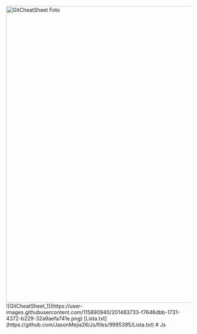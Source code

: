 <img width="809" alt="GitCheatSheet Foto" src="https://user-images.githubusercontent.com/115890940/201483725-78f9744f-8741-491a-895e-d62cb1cd494f.PNG">
![GitCheatSheet_1](https://user-images.githubusercontent.com/115890940/201483733-f7646dbb-1731-4372-b229-32a9aefa741e.png)
[Lista.txt](https://github.com/JasonMejia26/Js/files/9995395/Lista.txt)
# Js
